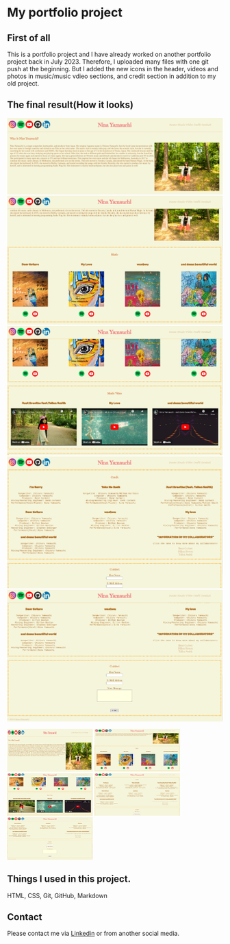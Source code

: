 # My portfolio project

## First of all

This is a portfolio project and I have already worked on another portfolio project back in July 2023.
Therefore, I uploaded many files with one git push at the beginning.
But I added the new icons in the header, videos and photos in music/music vdieo sections, and credit section in addition to my old project.

## The final result(How it looks)


![The first screenshot of my website](portfolio1.png)
![The second screenshot of my website](portfolio2.png)
![The third screenshot of my website](portfolio3.png)
![The fourth screenshot of my website](portfolio4.png)
![The fifth screenshot of my website](portfolio5.png)

<img src="portfolio1.png" width="200" height="100">
<img src="portfolio2.png" width="200" height="100">
<img src="portfolio3.png" width="200" height="100">
<img src="portfolio4.png" width="200" height="100">
<img src="portfolio5.png" width="200" height="100">



## Things I used in this project.
HTML, CSS, Git, GitHub, Markdown

## Contact
Please contact me via [Linkedin](https://www.linkedin.com/in/chizuru-nina-yamauchi-3772b4116/) or from another social media.



